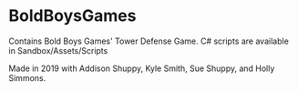 # BoldBoysGames
Contains Bold Boys Games' Tower Defense Game.
C# scripts are available in Sandbox/Assets/Scripts

Made in 2019 with Addison Shuppy, Kyle Smith, Sue Shuppy, and Holly Simmons.
